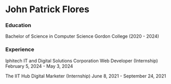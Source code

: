 # John Patrick Flores

### Education
Bachelor of Science in Computer Science
Gordon College (2020 - 2024)

### Experience
Iphitech IT and Digital Solutions Corporation
Web Developer (Internship)
February 5, 2024 - May 3, 2024

The IIT Hub
Digital Marketer (Internship)
June 8, 2021 - September 24, 2021
